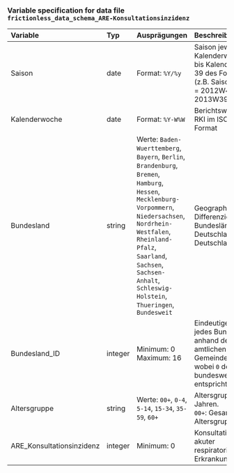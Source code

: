 ### Variable specification for data file `frictionless_data_schema_ARE-Konsultationsinzidenz`

| Variable                  | Typ     | Ausprägungen                                                                                                                                                                                                                                                                  | Beschreibung                                                                                                             |
|:--------------------------|:--------|:------------------------------------------------------------------------------------------------------------------------------------------------------------------------------------------------------------------------------------------------------------------------------|:-------------------------------------------------------------------------------------------------------------------------|
| Saison                    | date    | Format: `%Y/%y`                                                                                                                                                                                                                                                               | Saison jeweils von Kalenderwoche 40 bis Kalenderwoche 39 des Folgejahres <br>(z.B. Saison 2012/13 = 2012W40 bis 2013W39) |
| Kalenderwoche             | date    | Format: `%Y-W%W`                                                                                                                                                                                                                                                              | Berichtswoche des RKI im ISO-8601 Format                                                                                 |
| Bundesland                | string  | Werte: `Baden-Wuerttemberg`, `Bayern`, `Berlin`, `Brandenburg`, `Bremen`, `Hamburg`, `Hessen`, `Mecklenburg-Vorpommern`, `Niedersachsen`, `Nordrhein-Westfalen`, `Rheinland-Pfalz`, `Saarland`, `Sachsen`, `Sachsen-Anhalt`, `Schleswig-Holstein`, `Thueringen`, `Bundesweit` | Geographische Differenzierung in 16 Bundesländer in Deutschland und Deutschland gesamt                                   |
| Bundesland_ID             | integer | Minimum: 0<br>Maximum: 16                                                                                                                                                                                                                                                     | Eindeutige Zahl für jedes Bundesland anhand des amtlichen Gemeindeschlüssel wobei `0` dem bundesweiten Gebiet entspricht |
| Altersgruppe              | string  | Werte: `00+`, `0-4`, `5-14`, `15-34`, `35-59`, `60+`                                                                                                                                                                                                                          | Altersgruppen in Jahren.<br>`00+`: Gesamt über alle Altersgruppen                                                        |
| ARE_Konsultationsinzidenz | integer | Minimum: 0                                                                                                                                                                                                                                                                    | Konsultationsinzidenz akuter respiratorischer Erkrankungen                                                               |


